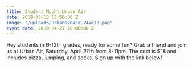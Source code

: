 ```yaml
---
title: Student Night:Urban Air
date: 2019-03-13 15:56:00 Z
image: "/uploads/Urban%20Air-74ac1d.png"
event date: 2019-04-27 20:00:00 Z
---
```


Hey students in 6-12th grades, ready for some fun? Grab a friend and join us at Urban Air, Saturday, April 27th from 8-11pm.  The cost is $18 and includes pizza, jumping, and socks. Sign up with the link below!